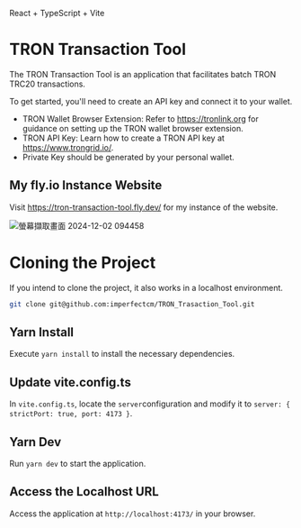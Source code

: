 React + TypeScript + Vite

# TRON Transaction Tool
The TRON Transaction Tool is an application that facilitates batch TRON TRC20 transactions.

To get started, you'll need to create an API key and connect it to your wallet.

- TRON Wallet Browser Extension: Refer to https://tronlink.org for guidance on setting up the TRON wallet browser extension.
- TRON API Key: Learn how to create a TRON API key at https://www.trongrid.io/.
- Private Key should be generated by your personal wallet.
 
## My fly.io Instance Website
Visit https://tron-transaction-tool.fly.dev/ for my instance of the website.

![螢幕擷取畫面 2024-12-02 094458](https://github.com/user-attachments/assets/bf055d42-a47f-4c71-a353-58217d855359)

# Cloning the Project
If you intend to clone the project, it also works in a localhost environment.
```bash
git clone git@github.com:imperfectcm/TRON_Trasaction_Tool.git
```

## Yarn Install
Execute `yarn install` to install the necessary dependencies.

## Update vite.config.ts
In `vite.config.ts`, locate the `server`configuration and modify it to `server: { strictPort: true, port: 4173 }`.

## Yarn Dev
Run `yarn dev` to start the application.

## Access the Localhost URL
Access the application at `http://localhost:4173/` in your browser.
